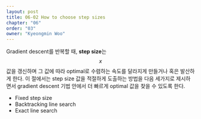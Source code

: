```yaml
---
layout: post
title: 06-02 How to choose step sizes
chapter: "06"
order: "03"
owner: "Kyeongmin Woo"
---
```


Gradient descent를 반복할 때, **step size**는 $$x$$ 값을 갱신하며 그 값에 따라 optimal로 수렴하는 속도를 달라지게 만들거나 혹은 발산하게 한다. 이 절에서는 step size 값을 적절하게 도출하는 방법을 다음 세가지로 제시하면서 gradient descent 기법 안에서 더 빠르게 optimal 값을 찾을 수 있도록 한다.

- Fixed step size
- Backtracking line search
- Exact line search